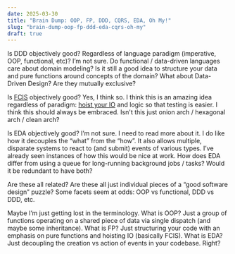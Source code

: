 ```yaml
---
date: 2025-03-30
title: "Brain Dump: OOP, FP, DDD, CQRS, EDA, Oh My!"
slug: "brain-dump-oop-fp-ddd-eda-cqrs-oh-my"
draft: true
---
```


Is DDD objectively good?
Regardless of language paradigm (imperative, OOP, functional, etc)?
I’m not sure.
Do functional / data-driven languages care about domain modeling?
Is it still a good idea to structure your data and pure functions around concepts of the domain?
What about Data-Driven Design?
Are they mutually exclusive?

Is [FCIS](https://www.destroyallsoftware.com/screencasts/catalog/functional-core-imperative-shell) objectively good?
Yes, I think so.
I think this is an amazing idea regardless of paradigm: [hoist your IO](https://www.youtube.com/watch?v=PBQN62oUnN8) and logic so that testing is easier.
I think this should always be embraced.
Isn't this just onion arch / hexagonal arch / clean arch?

Is EDA objectively good?
I’m not sure.
I need to read more about it.
I do like how it decouples the “what” from the “how”.
It also allows multiple, disparate systems to react to (and submit) events of various types.
I’ve already seen instances of how this would be nice at work.
How does EDA differ from using a queue for long-running background jobs / tasks?
Would it be redundant to have both?

Are these all related?
Are these all just individual pieces of a “good software design” puzzle?
Some facets seem at odds: OOP vs functional, DDD vs DDD, etc.

Maybe I’m just getting lost in the terminology.
What is OOP? Just a group of functions operating on a shared piece of data via single dispatch (and maybe some inheritance).
What is FP? Just structuring your code with an emphasis on pure functions and hoisting IO (basically FCIS).
What is EDA? Just decoupling the creation vs action of events in your codebase. Right?

